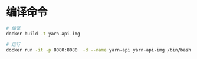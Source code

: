 # 编译命令

```sh
# 编译
docker build -t yarn-api-img 

# 运行
docker run -it -p 8080:8080  -d --name yarn-api yarn-api-img /bin/bash
```


